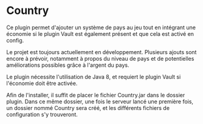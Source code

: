 # Country

Ce plugin permet d'ajouter un système de pays au jeu tout en intégrant une économie si le plugin Vault est également présent et que cela est activé en config.

Le projet est toujours actuellement en développement. Plusieurs ajouts sont encore à prévoir, notamment à propos du niveau de pays et de potentielles améliorations possibles grâce à l'argent du pays.

Le plugin nécessite l'utilisation de Java 8, et requiert le plugin Vault si l'économie doit être activée.

Afin de l'installer, il suffit de placer le fichier Country.jar dans le dossier plugin. Dans ce même dossier, une fois le serveur lancé une première fois, un dossier nommé Country sera créé, et les différents fichiers de configuration s'y trouveront.
